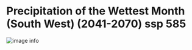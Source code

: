 # Precipitation of the Wettest Month (South West) (2041-2070) ssp 585
![image info]("../../Analysis_Plots/South_West_Extent_OnlyEnvs/Prec_of_Wettest_Month_SW_4170_585.png")
